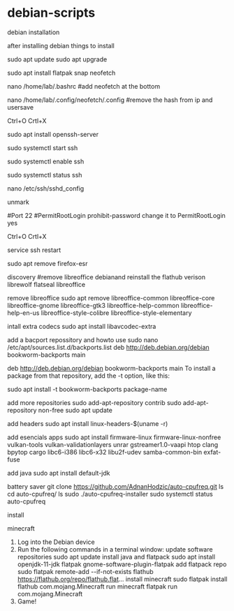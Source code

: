 # debian-scripts
debian installation

after installing debian things to install

sudo apt update
sudo apt upgrade

sudo apt install flatpak snap neofetch

nano /home/lab/.bashrc  #add neofetch at the bottom

nano /home/lab/.config/neofetch/.config     #remove the hash from ip and usersave

Ctrl+O Crtl+X

sudo apt install openssh-server 


sudo systemctl start ssh

sudo systemctl enable ssh

sudo systemctl status ssh

nano /etc/ssh/sshd_config

unmark

#Port 22
#PermitRootLogin prohibit-password  change it to PermitRootLogin yes

Ctrl+O Crtl+X

service ssh restart

sudo apt remove firefox-esr

discovery
#remove libreoffice debianand reinstall the flathub verison
librewolf flatseal libreoffice 

remove libreoffice
sudo apt remove libreoffice-common libreoffice-core libreoffice-gnome libreoffice-gtk3 libreoffice-help-common libreoffice-help-en-us libreoffice-style-colibre libreoffice-style-elementary

intall extra codecs
sudo apt install libavcodec-extra


add a bacport repossitory and howto use
sudo nano /etc/apt/sources.list.d/backports.list
deb http://deb.debian.org/debian bookworm-backports main

deb http://deb.debian.org/debian bookworm-backports main
To install a package from that repository, add the -t option, like this:

sudo apt install -t bookworm-backports package-name 


add more repositories
sudo add-apt-repository contrib
sudo add-apt-repository non-free
sudo apt update


add headers
sudo apt install linux-headers-$(uname -r)


add esencials apps 
sudo apt install firmware-linux firmware-linux-nonfree vulkan-tools vulkan-validationlayers unrar gstreamer1.0-vaapi htop clang bpytop cargo libc6-i386 libc6-x32 libu2f-udev samba-common-bin exfat-fuse

 add java
sudo apt install default-jdk


battery saver
git clone https://github.com/AdnanHodzic/auto-cpufreq.git
ls
cd auto-cpufreq/
ls
sudo ./auto-cpufreq-installer
sudo systemctl status auto-cpufreq

install


minecraft
01. Log into the Debian device
   02. Run the following commands in a terminal window:
         update software repositories
         sudo apt update
         install java and flatpack
         sudo apt install openjdk-11-jdk flatpak gnome-software-plugin-flatpak
         add flatpack repo
         sudo flatpak remote-add --if-not-exists flathub https://flathub.org/repo/flathub.flat...
         install minecraft
         sudo flatpak install flathub com.mojang.Minecraft
         run minecraft
         flatpak run com.mojang.Minecraft
   03. Game!
